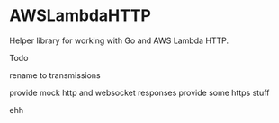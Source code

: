 # AWSLambdaHTTP
Helper library for working with Go and AWS Lambda HTTP.

Todo


rename to transmissions

provide mock http and websocket responses
provide some https stuff

ehh
